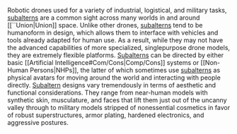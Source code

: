 Robotic drones used for a variety of industrial, logistical, and military tasks, <u>subalterns</u> are a common sight across many worlds in and around [[``Union|Union]] space. Unlike other drones, <u>subalterns</u> tend to be humanoform in design, which allows them to interface with vehicles and tools already adapted for human use. As a result, while they may not have the advanced capabilities of more specialized, singlepurpose drone models, they are extremely flexible platforms. <u>Subalterns</u> can be directed by either basic [[Artificial Intelligence#Com/Cons|Comp/Cons]] systems or [[Non-Human Persons|NHPs]], the latter of which sometimes use <u>subalterns</u> as physical avatars for moving around the world and interacting with people directly. <u>Subaltern</u> designs vary tremendously in terms of aesthetic and functional considerations. They range from near-human models with synthetic skin, musculature, and faces that lift them just out of the uncanny valley through to military models stripped of nonessential cosmetics in favor of robust superstructures, armor plating, hardened electronics, and aggressive postures.
